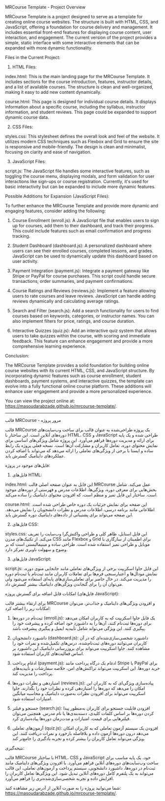 
MRCourse Template - Project Overview

MRCourse Template is a project designed to serve as a template for creating online course websites. The structure is built with HTML, CSS, and JavaScript, offering a foundation for course delivery and management. It includes essential front-end features for displaying course content, user interaction, and engagement. The current version of the project provides a simple, static interface with some interactive elements that can be expanded with more dynamic functionality.

Files in the Current Project:

1. HTML Files:



index.html: This is the main landing page for the MRCourse Template. It includes sections for the course introduction, features, instructor details, and a list of available courses. The structure is clean and well-organized, making it easy to add new content dynamically.

course.html: This page is designed for individual course details. It displays information about a specific course, including the syllabus, instructor information, and student reviews. This page could be expanded to support dynamic course data.


2. CSS Files:



styles.css: This stylesheet defines the overall look and feel of the website. It utilizes modern CSS techniques such as Flexbox and Grid to ensure the site is responsive and mobile-friendly. The design is clean and minimalist, focusing on clarity and ease of navigation.


3. JavaScript Files:



script.js: The JavaScript file handles some interactive features, such as toggling the course menu, displaying modals, and form validation for user interactions like sign-ups or course registration. Currently, it's used for basic interactivity but can be expanded to include more dynamic features.


Possible Additions for Expansion (JavaScript Files):

To further enhance the MRCourse Template and provide more dynamic and engaging features, consider adding the following:

1. Course Enrollment (enroll.js): A JavaScript file that enables users to sign up for courses, add them to their dashboard, and track their progress. This could include features such as email confirmation and progress tracking.


2. Student Dashboard (dashboard.js): A personalized dashboard where users can see their enrolled courses, completed lessons, and grades. JavaScript can be used to dynamically update this dashboard based on user activity.


3. Payment Integration (payment.js): Integrate a payment gateway like Stripe or PayPal for course purchases. This script could handle secure transactions, order summaries, and payment confirmations.


4. Course Ratings and Reviews (reviews.js): Implement a feature allowing users to rate courses and leave reviews. JavaScript can handle adding reviews dynamically and calculating average ratings.


5. Search and Filter (search.js): Add a search functionality for users to find courses based on keywords, categories, or instructor names. You can also implement filters for price, ratings, and course duration.


6. Interactive Quizzes (quiz.js): Add an interactive quiz system that allows users to take quizzes within the course, with scoring and immediate feedback. This feature can enhance engagement and provide a more comprehensive learning experience.



Conclusion:

The MRCourse Template provides a solid foundation for building online course websites with its current HTML, CSS, and JavaScript structure. By incorporating dynamic features such as course enrollment, student dashboards, payment systems, and interactive quizzes, the template can evolve into a fully functional online course platform. These additions will enhance user engagement and provide a more personalized experience.

You can view the project online at: https://masoudarabzade.github.io/mrcourse-template/.


---


قالب MRCourse - مرور پروژه

قالب MRCourse یک پروژه طراحی‌شده به عنوان قالب برای ساخت وب‌سایت‌های دوره‌های آنلاین است. این ساختار با HTML، CSS و JavaScript طراحی شده و یک پایه برای ارائه و مدیریت دوره‌ها فراهم می‌آورد. این پروژه شامل ویژگی‌های اساسی برای نمایش محتوای دوره، تعامل کاربران و مشارکت آن‌ها است.
نسخه فعلی پروژه یک رابط ساده و ایستا با برخی از ویژگی‌های تعاملی را ارائه می‌دهد که می‌تواند با اضافه کردن عملکردهای داینامیک گسترش یابد.

فایل‌های موجود در پروژه:

1. فایل‌های HTML:



index.html: این فایل به عنوان صفحه اصلی قالب MRCourse عمل می‌کند. شامل بخش‌هایی برای معرفی دوره، ویژگی‌ها، اطلاعات مدرس و فهرستی از دوره‌های موجود است. ساختار این فایل تمیز و منظم است، که افزودن محتوای داینامیک را ساده می‌کند.

course.html: این صفحه برای نمایش جزئیات یک دوره خاص طراحی شده است. اطلاعاتی مانند برنامه درسی، اطلاعات مدرس و نظرات دانشجویان را نمایش می‌دهد. این صفحه می‌تواند برای پشتیبانی از داده‌های داینامیک دوره گسترش یابد.


2. فایل‌های CSS:



styles.css: این فایل استایل، ظاهر کلی و طراحی واکنش‌گرا وب‌سایت را تعریف می‌کند. از تکنیک‌های مدرن CSS مانند Flexbox و Grid برای اطمینان از سازگاری با موبایل و طراحی تمیز استفاده شده است. طراحی ساده و مینیمالیستی است که بر وضوح و سهولت ناوبری تمرکز دارد.


3. فایل‌های JavaScript:



script.js: این فایل جاوا اسکریپت برخی از ویژگی‌های تعاملی مانند جابجایی منوی دوره، نمایش مودال‌ها و اعتبارسنجی فرم‌ها برای تعاملات کاربران مانند ثبت‌نام یا ثبت‌نام دوره را مدیریت می‌کند. در حال حاضر برای تعاملی‌سازی‌های پایه‌ای استفاده می‌شود ولی می‌توان آن را برای گنجاندن ویژگی‌های داینامیک بیشتر گسترش داد.


امکانات قابل اضافه برای گسترش پروژه (فایل‌های JavaScript):

برای ارتقاء بیشتر قالب MRCourse و افزودن ویژگی‌های داینامیک و جذاب‌تر، می‌توان امکانات زیر را اضافه کرد:

1. ثبت‌نام در دوره‌ها (enroll.js): یک فایل جاوا اسکریپت که به کاربران امکان می‌دهد برای دوره‌ها ثبت‌نام کنند، آن‌ها را به داشبورد خود اضافه کرده و پیشرفت خود را پیگیری کنند. این ویژگی می‌تواند شامل تأییدیه ایمیل و پیگیری پیشرفت باشد.


2. داشبورد دانشجویان (dashboard.js): داشبورد شخصی‌سازی‌شده‌ای که در آن کاربران می‌توانند دوره‌های ثبت‌نام‌شده، درس‌های تکمیل‌شده و نمرات خود را مشاهده کنند. جاوا اسکریپت می‌تواند برای بروزرسانی داینامیک این داشبورد بر اساس فعالیت‌های کاربران استفاده شود.


3. ادغام پرداخت (payment.js): ادغام یک درگاه پرداخت مانند Stripe یا PayPal برای خرید دوره‌ها. این اسکریپت می‌تواند تراکنش‌های امن، خلاصه سفارشات و تأییدیه‌های پرداخت را مدیریت کند.


4. امتیازدهی و نظرات دوره‌ها (reviews.js): پیاده‌سازی ویژگی‌ای که به کاربران این امکان را می‌دهد که دوره‌ها را امتیازدهی کرده و نظرات خود را بگذارند. جاوا اسکریپت می‌تواند برای افزودن نظرات به‌صورت داینامیک و محاسبه میانگین امتیازات استفاده شود.


5. جستجو و فیلتر (search.js): افزودن قابلیت جستجو برای کاربران به‌منظور پیدا کردن دوره‌ها بر اساس کلمات کلیدی، دسته‌بندی‌ها یا نام مدرس. همچنین می‌توان فیلترهایی برای قیمت، امتیازات و مدت‌زمان دوره‌ها پیاده‌سازی کرد.


6. آزمون‌های تعاملی (quiz.js): افزودن یک سیستم آزمون تعاملی که به کاربران امکان می‌دهد درون دوره‌ها آزمون داده و بلافاصله بازخورد و نمرات دریافت کنند. این ویژگی می‌تواند تعامل کاربران را بیشتر کرده و تجربه یادگیری را جامع‌تر کند.



نتیجه‌گیری:

قالب MRCourse با ساختار HTML، CSS و JavaScript خود، یک پایه مناسب برای ساخت وب‌سایت‌های دوره‌های آنلاین فراهم می‌آورد. با افزودن ویژگی‌های داینامیک مانند ثبت‌نام در دوره‌ها، داشبورد دانشجویی، سیستم پرداخت و آزمون‌های تعاملی، این قالب می‌تواند به یک پلتفرم کامل دوره‌های آنلاین تبدیل شود. این ویژگی‌ها تعامل کاربران را افزایش داده و تجربه شخصی‌سازی‌شده‌تری را فراهم می‌آورد.

شما می‌توانید پروژه را به صورت آنلاین از آدرس زیر مشاهده کنید: https://masoudarabzade.github.io/mrcourse-template/.
